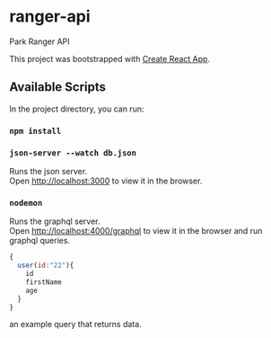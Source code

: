 # ranger-api
Park Ranger API

This project was bootstrapped with [Create React App](https://github.com/facebook/create-react-app).

## Available Scripts

In the project directory, you can run:

### `npm install`
### `json-server --watch db.json`
Runs the json server.<br />
Open [http://localhost:3000](http://localhost:3000) to view it in the browser.

### `nodemon`
Runs the graphql server.<br />
Open [http://localhost:4000/graphql](http://localhost:4000/graphql) to view it in the browser and run graphql queries.



```javascript
{
  user(id:"22"){
    id
    firstName
    age
  }
}
```

an example query that returns data.




